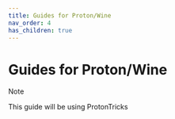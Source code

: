 ```yaml
---
title: Guides for Proton/Wine
nav_order: 4
has_children: true
---
```


# Guides for Proton/Wine

> [!NOTE]
> This guide will be using ProtonTricks
